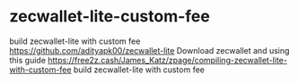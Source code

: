 # zecwallet-lite-custom-fee
build zecwallet-lite with custom fee
https://github.com/adityapk00/zecwallet-lite
Download zecwallet and using this guide
https://free2z.cash/James_Katz/zpage/compiling-zecwallet-lite-with-custom-fee
build zecwallet-lite with custom fee
